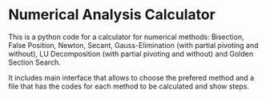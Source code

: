# Numerical Analysis Calculator
This is a python code for a calculator for numerical methods: Bisection, False Position, Newton, Secant, Gauss-Elimination (with partial pivoting and without), LU Decomposition (with partial pivoting and without) and Golden Section Search.

It includes main interface that allows to choose the prefered method and a file that has the codes for each method to be calculated and show steps.
